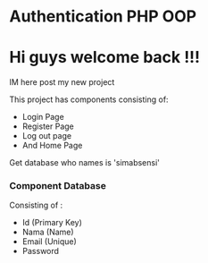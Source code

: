 # Authentication PHP OOP 

<h1>Hi guys welcome back !!! </h1>

IM here post my new project

This project has components consisting of:
- Login Page
- Register Page
- Log out page
- And Home Page

Get database who names is 'simabsensi'

<h3>Component Database</h3>

Consisting of :
- Id (Primary Key)
- Nama (Name)
- Email  (Unique)
- Password
